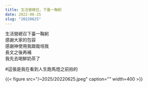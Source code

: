 ```yaml
---
title: 生活營總召，下臺一鞠躬
date: 2022-06-25
slug: "20220625"
---
```


生活營總召下臺一鞠躬\
感謝大家的包容\
感謝神使用我跟栽培我\
長文之後再補\
我先去喝鮮奶茶了

#這張是我在看到人生跑馬燈之前拍的

{{< figure src="/~2025/20220625.jpeg" caption="" width=400 >}}
